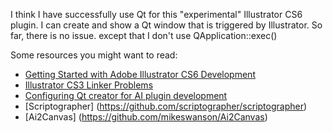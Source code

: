I think I have successfully use Qt for this "experimental" Illustrator CS6 plugin. I can create and show a Qt window that is triggered by Illustrator. So far, there is no issue. except that I don't use QApplication::exec()

Some resources you might want to read:
* [Getting Started with Adobe Illustrator CS6 Development](http://wwwimages.adobe.com/content/dam/Adobe/en/devnet/illustrator/sdk/cs6/getting-started-guide.pdf)
* [Illustrator CS3 Linker Problems](https://forums.adobe.com/thread/441003?start=0&tstart=0)
* [Configuring Qt creator for AI plugin development](https://forums.adobe.com/thread/1353898?tstart=0)
* [Scriptographer] (https://github.com/scriptographer/scriptographer)
* [Ai2Canvas] (https://github.com/mikeswanson/Ai2Canvas)
